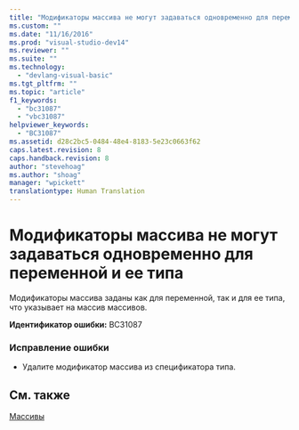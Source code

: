 ```yaml
---
title: "Модификаторы массива не могут задаваться одновременно для переменной и ее типа | Microsoft Docs"
ms.custom: ""
ms.date: "11/16/2016"
ms.prod: "visual-studio-dev14"
ms.reviewer: ""
ms.suite: ""
ms.technology: 
  - "devlang-visual-basic"
ms.tgt_pltfrm: ""
ms.topic: "article"
f1_keywords: 
  - "bc31087"
  - "vbc31087"
helpviewer_keywords: 
  - "BC31087"
ms.assetid: d28c2bc5-0484-48e4-8183-5e23c0663f62
caps.latest.revision: 8
caps.handback.revision: 8
author: "stevehoag"
ms.author: "shoag"
manager: "wpickett"
translationtype: Human Translation
---
```

# Модификаторы массива не могут задаваться одновременно для переменной и ее типа
Модификаторы массива заданы как для переменной, так и для ее типа, что указывает на массив массивов.  
  
 **Идентификатор ошибки:** BC31087  
  
### Исправление ошибки  
  
-   Удалите модификатор массива из спецификатора типа.  
  
## См. также  
 [Массивы](../../visual-basic/programming-guide/language-features/arrays/index.md)